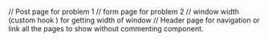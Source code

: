 // Post page for problem 1
// form page for problem 2
// window width (custom hook ) for getting width of window
// Header page for navigation or link all the pages to show without commenting component.
